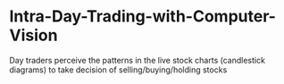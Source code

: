 # Intra-Day-Trading-with-Computer-Vision
Day traders perceive the patterns in the live stock charts (candlestick diagrams) to take decision of selling/buying/holding stocks
